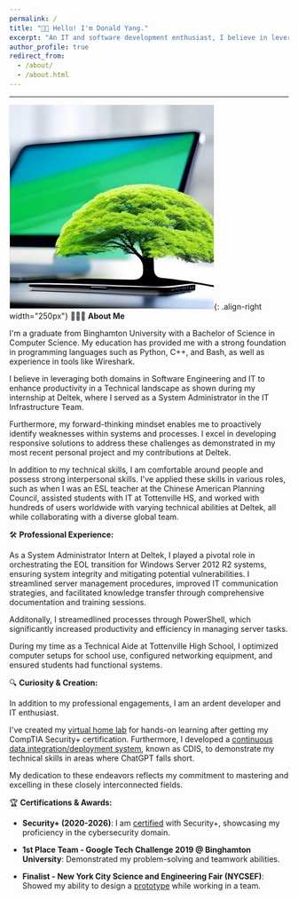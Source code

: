 ```yaml
---
permalink: /
title: "👋🏼 Hello! I'm Donald Yang."
excerpt: "An IT and software development enthusiast, I believe in leveraging both domains to drive productivity in the IT landscape. "
author_profile: true
redirect_from: 
  - /about/
  - /about.html
---
```


---
![Linux Penguin Wearing a Fedora](/images/NewProfilePic.png){: .align-right width="250px"}
👨🏻‍💻 **About Me**

I'm a graduate from Binghamton University with a Bachelor of Science in Computer Science. My education has provided me with a strong foundation in programming languages such as Python, C++, and Bash, as well as experience in tools like Wireshark.

I believe in leveraging both domains in Software Engineering and IT to enhance productivity in a Technical landscape as shown during my internship at Deltek, where I served as a System Administrator in the IT Infrastructure Team.

Furthermore, my forward-thinking mindset enables me to proactively identify weaknesses within systems and processes. I excel in developing responsive solutions to address these challenges as demonstrated in my most recent personal project and my contributions at Deltek.

In addition to my technical skills, I am comfortable around people and possess strong interpersonal skills. I've applied these skills in various roles, such as when I was an ESL teacher at the Chinese American Planning Council, assisted students with IT at Tottenville HS, and worked with hundreds of users worldwide with varying technical abilities at Deltek, all while collaborating with a diverse global team.

🛠️ **Professional Experience:**

As a System Administrator Intern at Deltek, I played a pivotal role in orchestrating the EOL transition for Windows Server 2012 R2 systems, ensuring system integrity and mitigating potential vulnerabilities. I streamlined server management procedures, improved IT communication strategies, and facilitated knowledge transfer through comprehensive documentation and training sessions.

Additonally, I streamedlined processes through PowerShell, which significantly increased productivity and efficiency in managing server tasks.

During my time as a Technical Aide at Tottenville High School, I optimized computer setups for school use, configured networking equipment, and ensured students had functional systems.

🔍 **Curiosity & Creation:** 

In addition to my professional engagements, I am an ardent developer and IT enthusiast. 

I've created my [virtual home lab](https://dyang21.github.io/portfolio/portfolio-2/) for hands-on learning after getting my CompTIA Security+ certification. Furthermore, I developed a [continuous data integration/deployment system](https://github.com/dyang21/Continuous-Data-Integration-System), known as CDIS, to demonstrate my technical skills in areas where ChatGPT falls short.

My dedication to these endeavors reflects my commitment to mastering and excelling in these closely interconnected fields.

🏆 **Certifications & Awards:**

- **Security+ (2020-2026)**: I am [certified](https://www.credly.com/badges/2303fc55-39c7-4af1-a53e-553e16bd6107/linked_in_profile) with Security+, showcasing my proficiency in the cybersecurity domain.
  
- **1st Place Team - Google Tech Challenge 2019 @ Binghamton University**: Demonstrated my problem-solving and teamwork abilities.

- **Finalist - New York City Science and Engineering Fair (NYCSEF)**: Showed my ability to design a [prototype](https://github.com/Ericthestein/NYC-311-Map-App) while working in a team.
